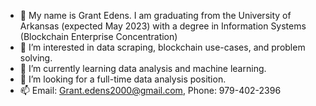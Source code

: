 - 👋 My name is Grant Edens. I am graduating from the University of Arkansas (expected May 2023) with a degree in Information Systems (Blockchain Enterprise Concentration)
- 👀 I’m interested in data scraping, blockchain use-cases, and problem solving. 
- 🌱 I’m currently learning data analysis and machine learning. 
- 💞️ I’m looking for a full-time data analysis position.
- 📫 Email: Grant.edens2000@gmail.com, Phone: 979-402-2396
